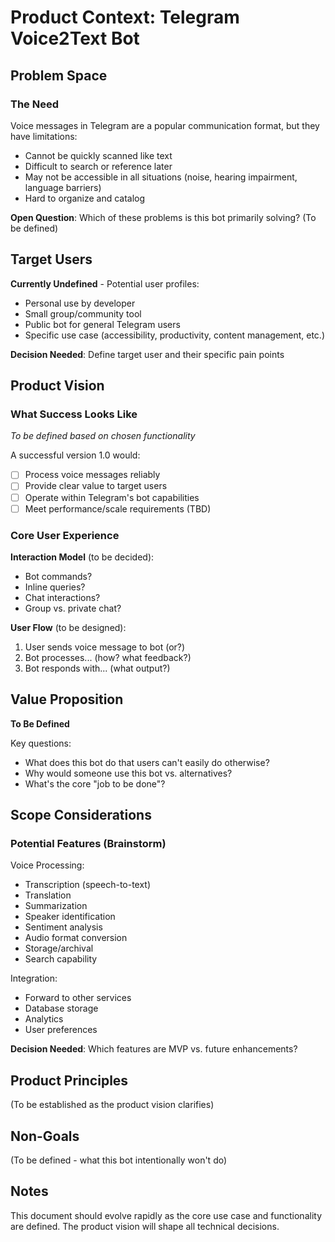 # Product Context: Telegram Voice2Text Bot

## Problem Space

### The Need

Voice messages in Telegram are a popular communication format, but they have limitations:
- Cannot be quickly scanned like text
- Difficult to search or reference later
- May not be accessible in all situations (noise, hearing impairment, language barriers)
- Hard to organize and catalog

**Open Question**: Which of these problems is this bot primarily solving? (To be defined)

## Target Users

**Currently Undefined** - Potential user profiles:
- Personal use by developer
- Small group/community tool
- Public bot for general Telegram users
- Specific use case (accessibility, productivity, content management, etc.)

**Decision Needed**: Define target user and their specific pain points

## Product Vision

### What Success Looks Like

*To be defined based on chosen functionality*

A successful version 1.0 would:
- [ ] Process voice messages reliably
- [ ] Provide clear value to target users
- [ ] Operate within Telegram's bot capabilities
- [ ] Meet performance/scale requirements (TBD)

### Core User Experience

**Interaction Model** (to be decided):
- Bot commands?
- Inline queries?
- Chat interactions?
- Group vs. private chat?

**User Flow** (to be designed):
1. User sends voice message to bot (or?)
2. Bot processes... (how? what feedback?)
3. Bot responds with... (what output?)

## Value Proposition

**To Be Defined**

Key questions:
- What does this bot do that users can't easily do otherwise?
- Why would someone use this bot vs. alternatives?
- What's the core "job to be done"?

## Scope Considerations

### Potential Features (Brainstorm)

Voice Processing:
- Transcription (speech-to-text)
- Translation
- Summarization
- Speaker identification
- Sentiment analysis
- Audio format conversion
- Storage/archival
- Search capability

Integration:
- Forward to other services
- Database storage
- Analytics
- User preferences

**Decision Needed**: Which features are MVP vs. future enhancements?

## Product Principles

(To be established as the product vision clarifies)

## Non-Goals

(To be defined - what this bot intentionally won't do)

## Notes

This document should evolve rapidly as the core use case and functionality are defined. The product vision will shape all technical decisions.
